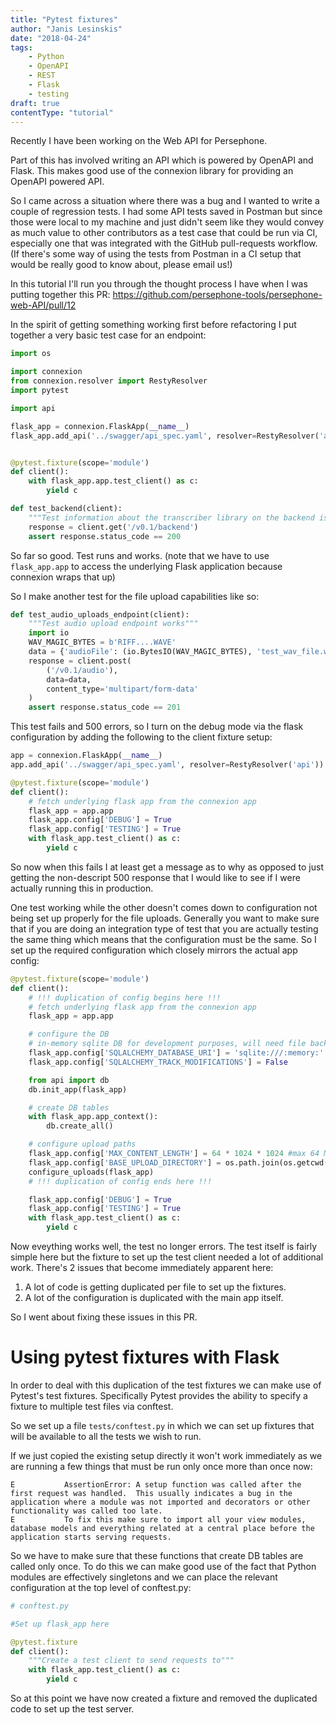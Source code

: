 ```yaml
---
title: "Pytest fixtures"
author: "Janis Lesinskis"
date: "2018-04-24"
tags:
    - Python
    - OpenAPI
    - REST
    - Flask
    - testing
draft: true
contentType: "tutorial"
---
```


Recently I have been working on the Web API for Persephone.

Part of this has involved writing an API which is powered by OpenAPI and Flask. This makes good use of the connexion library for providing an OpenAPI powered API.

So I came across a situation where there was a bug and I wanted to write a couple of regression tests. I had some API tests saved in Postman but since those were local to my machine and just didn't seem like they would convey as much value to other contributors as a test case that could be run via CI, especially one that was integrated with the GitHub pull-requests workflow. (If there's some way of using the tests from Postman in a CI setup that would be really good to know about, please email us!)

In this tutorial I'll run you through the thought process I have when I was putting together this PR: https://github.com/persephone-tools/persephone-web-API/pull/12

In the spirit of getting something working first before refactoring I put together a very basic test case for an endpoint:

```python
import os

import connexion
from connexion.resolver import RestyResolver
import pytest

import api

flask_app = connexion.FlaskApp(__name__)
flask_app.add_api('../swagger/api_spec.yaml', resolver=RestyResolver('api'))


@pytest.fixture(scope='module')
def client():
    with flask_app.app.test_client() as c:
        yield c

def test_backend(client):
    """Test information about the transcriber library on the backend is provided"""
    response = client.get('/v0.1/backend')
    assert response.status_code == 200
```

So far so good. Test runs and works. (note that we have to use `flask_app.app` to access the underlying Flask application because connexion wraps that up)

So I make another test for the file upload capabilities like so:

```python
def test_audio_uploads_endpoint(client):
    """Test audio upload endpoint works"""
    import io
    WAV_MAGIC_BYTES = b'RIFF....WAVE'
    data = {'audioFile': (io.BytesIO(WAV_MAGIC_BYTES), 'test_wav_file.wav')}
    response = client.post(
        ('/v0.1/audio'),
        data=data,
        content_type='multipart/form-data'
    )
    assert response.status_code == 201
```

This test fails and 500 errors, so I turn on the debug mode via the flask configuration by adding the following to the client fixture setup:

```python
app = connexion.FlaskApp(__name__)
app.add_api('../swagger/api_spec.yaml', resolver=RestyResolver('api'))

@pytest.fixture(scope='module')
def client():
    # fetch underlying flask app from the connexion app
    flask_app = app.app
    flask_app.config['DEBUG'] = True
    flask_app.config['TESTING'] = True
    with flask_app.test_client() as c:
        yield c
```

So now when this fails I at least get a message as to why as opposed to just getting the non-descript 500 response that I would like to see if I were actually running this in production.

One test working while the other doesn't comes down to configuration not being set up properly for the file uploads. Generally you want to make sure that if you are doing an integration type of test that you are actually testing the same thing which means that the configuration must be the same. So I set up the required configuration which closely mirrors the actual app config:

```python
@pytest.fixture(scope='module')
def client():
    # !!! duplication of config begins here !!!
    # fetch underlying flask app from the connexion app
    flask_app = app.app

    # configure the DB
    # in-memory sqlite DB for development purposes, will need file backing for persistence
    flask_app.config['SQLALCHEMY_DATABASE_URI'] = 'sqlite:///:memory:'
    flask_app.config['SQLALCHEMY_TRACK_MODIFICATIONS'] = False

    from api import db
    db.init_app(flask_app)

    # create DB tables
    with flask_app.app_context():
        db.create_all()

    # configure upload paths
    flask_app.config['MAX_CONTENT_LENGTH'] = 64 * 1024 * 1024 #max 64 MB file upload
    flask_app.config['BASE_UPLOAD_DIRECTORY'] = os.path.join(os.getcwd(), 'test_uploads')
    configure_uploads(flask_app)
    # !!! duplication of config ends here !!!

    flask_app.config['DEBUG'] = True
    flask_app.config['TESTING'] = True
    with flask_app.test_client() as c:
        yield c
```

Now eveything works well, the test no longer errors. The test itself is fairly simple here but the fixture to set up the test client needed a lot of additional work. There's 2 issues that become immediately apparent here:

1. A lot of code is getting duplicated per file to set up the fixtures.
2. A lot of the configuration is duplicated with the main app itself.

So I went about fixing these issues in this PR.

# Using pytest fixtures with Flask

In order to deal with this duplication of the test fixtures we can make use of Pytest's test fixtures. Specifically Pytest provides the ability to specify a fixture to multiple test files via conftest.

So we set up a file `tests/conftest.py` in which we can set up fixtures that will be available to all the tests we wish to run.

If we just copied the existing setup directly it won't work immediately as we are running a few things that must be run only once more than once now:

```
E           AssertionError: A setup function was called after the first request was handled.  This usually indicates a bug in the application where a module was not imported and decorators or other functionality was called too late.
E           To fix this make sure to import all your view modules, database models and everything related at a central place before the application starts serving requests.
```

So we have to make sure that these functions that create DB tables are called only once. To do this we can make good use of the fact that Python modules are effectively singletons and we can place the relevant configuration at the top level of conftest.py:

```python
# conftest.py

#Set up flask_app here

@pytest.fixture
def client():
    """Create a test client to send requests to"""
    with flask_app.test_client() as c:
        yield c
```

So at this point we have now created a fixture and removed the duplicated code to set up the test server.